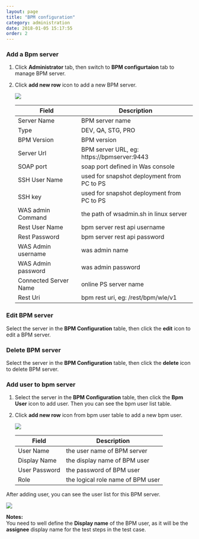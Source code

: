 ```yaml
---
layout: page
title: "BPM configuration"
category: administration
date: 2018-01-05 15:17:55
order: 2
---
```


### Add a Bpm server
  1. Click **Administrator** tab, then switch to  **BPM configurtaion** tab to manage BPM server.  
  
  2. Click **add new row** icon to add a new BPM server.  
  
     ![][administrator_bpmserver]  

      |   Field                | Description                                                             |
      | ---------------------- |-------------------------------------------------------------------------|                                          
      | Server Name            | BPM server name                                                                        |  
      | Type                   | DEV, QA, STG, PRO                                                          |
      | BPM Version            | BPM version                                                                        |
      | Server Url             | BPM server URL, eg: https://bpmserver:9443                     |                                                                        
      | SOAP port              | soap port defined in Was console                                |
      | SSH User Name          | used for snapshot deployment from PC to PS                            | 
      | SSH key                | used for snapshot deployment from PC to PS                           |
      | WAS admin Command      | the path of wsadmin.sh  in linux server                                 |      
      | Rest User Name         | bpm server rest api username                                            |
      | Rest Password          | bpm server rest api password                                            |   
      | WAS Admin username     | was admin name                                                                        |
      | WAS Admin password     | was admin password                                                                        |  
      | Connected Server Name  | online PS server name               |
      | Rest Uri               | bpm rest uri, eg: /rest/bpm/wle/v1                                                           |   


### Edit BPM server
  Select the server in the **BPM Configuration** table, then click the	**edit** icon to edit a BPM server. 


### Delete BPM server
  Select the server in the **BPM Configuration** table, then click the **delete** icon to delete BPM server. 

### Add user to bpm server
  1. Select the server in the **BPM Configuration** table, then click the **Bpm User** icon to add user. Then you can see the bpm user list table. 
  
  2. Click **add new row** icon from bpm user table to add a new bpm user.  
	
     ![][administrator_bpmuser]           
	  
	 |   Field                | Description                                                             |
     | ---------------------- |-------------------------------------------------------------------------|                                          
     | User    Name           | the user name of BPM server                                              |  
     | Display Name           | the display name of BPM user                                          |
     | User Password          | the password of BPM user                                                |
     | Role                   | the logical role name of BPM user                                                    |  
 

  After adding user, you can see the user list for this BPM server.
  
  ![][administrator_bpmuserlist]    
	
**Notes:**   
You need to well define the **Display name** of the BPM user, as it will be the **assignee** display name for the test steps in the test case.
  
[administrator_bpmserver]: ../images/administrator/administrator_bpmserver.png
[administrator_bpmuser]: ../images/administrator/administrator_bpmuser.png
[administrator_bpmuserlist]: ../images/administrator/administrator_userlist.png
